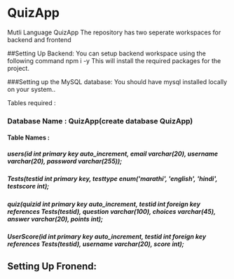 # QuizApp
Mutli Language QuizApp
The repository has two seperate workspaces for backend and frontend


##Setting Up Backend:
You can setup backend workspace using the following command
npm i -y
This will install the required packages for the project.

###Setting up the MySQL database:
You should have mysql installed locally on your system..

Tables required : 
### Database Name : QuizApp(create database QuizApp)
#### Table Names : 
##### users(id int primary key auto_increment, email varchar(20), username varchar(20), password varchar(255));
##### Tests(testid int primary key, testtype enum('marathi', 'english', 'hindi', testscore int);
##### quiz(quizid int primary key auto_increment, testid int foreign key references Tests(testid), question varchar(100), choices varchar(45), answer varchar(20), points int);
##### UserScore(id int primary key auto_increment, testid int foreign key references Tests(testid), username varchar(20), score int);


## Setting Up Fronend:
